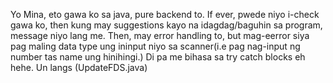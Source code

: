 Yo Mina, eto gawa ko sa java, pure backend to.
If ever, pwede niyo i-check gawa ko, then kung may suggestions kayo na idagdag/baguhin sa program, message niyo lang me.
Then, may error handling to, but mag-eerror siya pag maling data type ung ininput niyo sa scanner(i.e pag nag-input ng number tas name ung hinihingi.) 
Di pa me bihasa sa try catch blocks eh hehe. Un langs
(UpdateFDS.java)
